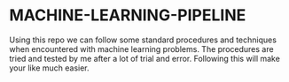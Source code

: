 # MACHINE-LEARNING-PIPELINE
Using this repo we can follow some standard procedures and techniques when encountered with machine learning problems.
The procedures are tried and tested by me after a lot of trial and error.
Following this will make your like much easier.
